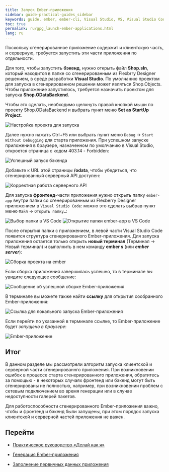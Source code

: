 ```yaml
---
title: Запуск Ember-приложения
sidebar: guide-practical-guides_sidebar
keywords: guide, ember, ember-cli, Visual Studio, VS, Visual Studio Code, odata
toc: true
permalink: ru/gpg_launch-ember-applications.html
lang: ru
---
```


Поскольку сгенерированное приложение содержит и клиентскую часть, и серверную, требуется запустить эти части приложения по отдельности.

Для того, чтобы запустить **бэкенд**, нужно открыть файл **Shop.sln**, который находится в папке со сгенерированным из Flexbrry Designer решением, в среде разработки **Visual Studio**. По умолчанию проектом для запуска в сгенерированном решении может являться Shop.Objects. Чтобы приложение запустилось, требуется назначить проектом для запуска **Shop.ODataBackend**.

Чтобы это сделать, необходимо щелкнуть правой кнопкой мыши по проекту Shop.ODataBackend и выбрать пункт меню **Set as StartUp Project**.

![Настройка проекта для запуска](/images/pages/guides/flexberry-ember/4-1-launch-ember-applications/4-1-1.png)

Далее нужно нажать Ctrl+F5 или выбрать пункт меню `Debug` → `Start Without Debugging` для старта приложения. При успешном запуске приложения в браузере, назначенном по умолчанию в Visual Studio, откроется страница с кодом 403.14 - Forbidden:

![Успешный запуск бэкенда](/images/pages/guides/flexberry-ember/4-1-launch-ember-applications/4-1-2.png)

Добавьте к URL этой страницы **/odata**, чтобы убедиться, что сгенерированный серверный API доступен:

![Корректная работа серверного API](/images/pages/guides/flexberry-ember/4-1-launch-ember-applications/4-1-3.png)

Для запуска **фронтенд**-части приложения нужно открыть папку `ember-app` внутри папки со сгенерированным из Flexberry Designer приложением в `Visual Studio Code`: можно это сделать выбрав пункт меню `Файл` → `Открыть папку…`:

![Выбор папки в VS Code](/images/pages/guides/flexberry-ember/4-1-launch-ember-applications/4-1-4.png)
![Открытие папки ember-app в VS Code](/images/pages/guides/flexberry-ember/4-1-launch-ember-applications/4-1-5.png)

После открытия папки с приложением, в левой части Visual Studio Code появится структура сгенерированого Ember-приложения. Для запуска приложения остается только открыть **новый терминал** (Терминал → Новый терминал) и выполнить в нем команду **ember s** (или **_ember server_**):

![Сборка проекта на ember](/images/pages/guides/flexberry-ember/4-1-launch-ember-applications/4-1-6.png)

Если сборка приложения завершилась успешно, то в терминале вы увидите следующее сообщение:

![Сообщение об успешной сборке Ember-приложения](/images/pages/guides/flexberry-ember/4-1-launch-ember-applications/4-1-7.png)

В терминале вы можете также найти **ссылку** для открытия сообранного Ember-приложения:

![Ссылка для локального запуска Ember-приложения](/images/pages/guides/flexberry-ember/4-1-launch-ember-applications/4-1-8.png)

Если перейти по указанной в терминале ссылке, то Ember-приложение будет *запущено в браузере*:

![Ember-приложение](/images/pages/guides/flexberry-ember/4-1-launch-ember-applications/4-1-9.png)

## Итог

В данном разделе мы рассмотрели алгоритм запуска клиентской и серверной части сгенерированнго приложения. При возникновении ошибок в процессе старта сгенерированного приложения, обратитесь за помощью - в некоторых случаях фронтенд или бэкенд могут быть сгенерированы не полностью, например, при возникновении проблем с сетевым подключением во время генерации или в случае недоступности галерей пакетов.

Для работоспособности сгенерированного Ember-приложения важно, чтобы и фронтенд и бэкенд были запущены, при этом порядок запуска клиентской и серверной частей приложения не важен.

## Перейти

* [Практическое руководство  «Делай как я»](gpg_landing-page.html) <i class="fa fa-arrow-up" aria-hidden="true"></i>

* [Генерация Ember-приложения](gpg_ember-application-generation.html) <i class="fa fa-arrow-left" aria-hidden="true"></i>
* [Заполнение первичных данных приложения](gpg_filling-application-primary-data.html) <i class="fa fa-arrow-right" aria-hidden="true"></i>

